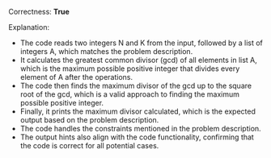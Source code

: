 Correctness: **True**

Explanation: 
- The code reads two integers N and K from the input, followed by a list of integers A, which matches the problem description.
- It calculates the greatest common divisor (gcd) of all elements in list A, which is the maximum possible positive integer that divides every element of A after the operations.
- The code then finds the maximum divisor of the gcd up to the square root of the gcd, which is a valid approach to finding the maximum possible positive integer.
- Finally, it prints the maximum divisor calculated, which is the expected output based on the problem description.
- The code handles the constraints mentioned in the problem description.
- The output hints also align with the code functionality, confirming that the code is correct for all potential cases.